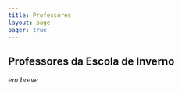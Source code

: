 ```yaml
---
title: Professores
layout: page
pager: true
---
```


## Professores da Escola de Inverno

*em breve*
